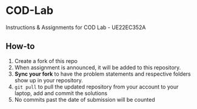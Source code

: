 # COD-Lab
Instructions & Assignments for COD Lab - UE22EC352A

## How-to
1. Create a fork of this repo
2. When assignment is announced, it will be added to this repository. 
3. **Sync your fork** to have the problem statements and respective folders show up in your repository.
4. `git pull` to pull the updated repository from your account to your laptop, add and commit the solutions
5. No commits past the date of submission will be counted
